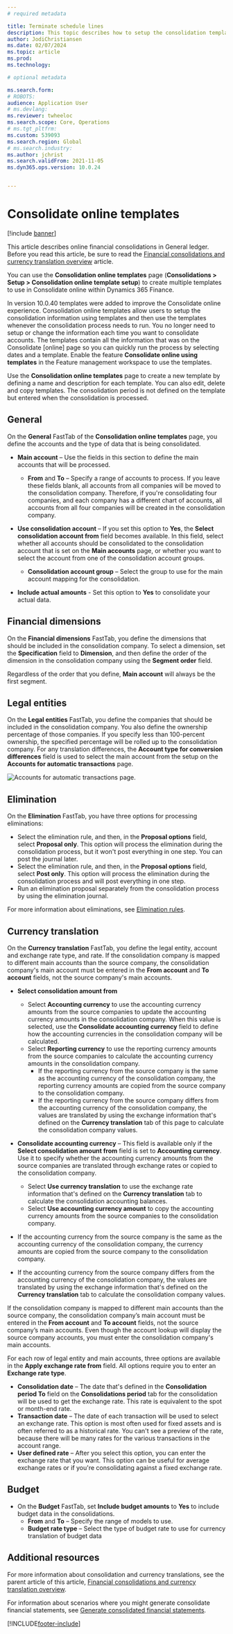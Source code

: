 ```yaml
---
# required metadata

title: Terminate schedule lines
description: This topic describes how to setup the consolidation templates to use with the Consolidate online functionality. 
author: JodiChristiansen
ms.date: 02/07/2024
ms.topic: article
ms.prod: 
ms.technology: 

# optional metadata

ms.search.form:  
# ROBOTS: 
audience: Application User
# ms.devlang: 
ms.reviewer: twheeloc
ms.search.scope: Core, Operations
# ms.tgt_pltfrm: 
ms.custom: 539093
ms.search.region: Global
# ms.search.industry: 
ms.author: jchrist
ms.search.validFrom: 2021-11-05
ms.dyn365.ops.version: 10.0.24


---
```

# Consolidate online templates

[!include [banner](../includes/banner.md)]

This article describes online financial consolidations in General ledger. Before you read this article, be sure to read the [Financial consolidations and currency translation overview](financial-consolidations-currency-translation.md) article.

You can use the **Consolidation online templates** page (**Consolidations > Setup > Consolidation online template setup**) to create multiple templates to use in Consolidate online within Dynamics 365 Finance. 

In version 10.0.40 templates were added to improve the Consolidate online experience. Consolidation online templates allow users to setup the consolidation information using templates and then use the templates whenever the consolidation process needs to run. You no longer need to setup or change the information each time you want to consolidate accounts. The templates contain all the information that was on the Consolidate [online] page so you can quickly run the process by selecting dates and a template. Enable the feature **Consolidate online using templates** in the Feature management workspace to use the templates. 

Use the **Consolidation online templates** page to create a new template by defining a name and description for each template. You can also edit, delete and copy templates. The consolidation period is not defined on the template but entered when the consolidation is processed.

## General
On the **General** FastTab of the **Consolidation online templates** page, you define the accounts and the type of data that is being consolidated.

- **Main account** – Use the fields in this section to define the main accounts that will be processed.

    - **From** and **To** – Specify a range of accounts to process. If you leave these fields blank, all accounts from all companies will be moved to the consolidation company. Therefore, if you're consolidating four companies, and each company has a different chart of accounts, all accounts from all four companies will be created in the consolidation company.
- **Use consolidation account** – If you set this option to **Yes**, the **Select consolidation account from** field becomes available. In this field, select whether all accounts should be consolidated to the consolidation account that is set on the **Main accounts** page, or whether you want to select the account from one of the consolidation account groups.
    - **Consolidation account group** – Select the group to use for the main account mapping for the consolidation.
- **Include actual amounts** - Set this option to **Yes** to consolidate your actual data. 

## Financial dimensions
On the **Financial dimensions** FastTab, you define the dimensions that should be included in the consolidation company. To select a dimension, set the **Specification** field to **Dimension**, and then define the order of the dimension in the consolidation company using the **Segment order** field.

Regardless of the order that you define, **Main account** will always be the first segment.

## Legal entities
On the **Legal entities** FastTab, you define the companies that should be included in the consolidation company. You also define the ownership percentage of those companies. If you specify less than 100-percent ownership, the specified percentage will be rolled up to the consolidation company. For any translation differences, the **Account type for conversion differences** field is used to select the main account from the setup on the **Accounts for automatic transactions** page.

![Accounts for automatic transactions page.](./media/accounts-for-automatic-cons.png "Accounts for automatic transactions page")

## Elimination
On the **Elimination** FastTab, you have three options for processing eliminations:

- Select the elimination rule, and then, in the **Proposal options** field, select **Proposal only**. This option will process the elimination during the consolidation process, but it won't post everything in one step. You can post the journal later.
- Select the elimination rule, and then, in the **Proposal options** field, select **Post only**. This option will process the elimination during the consolidation process and will post everything in one step.
- Run an elimination proposal separately from the consolidation process by using the elimination journal.

For more information about eliminations, see [Elimination rules](./elimination-rules.md).

## Currency translation
On the **Currency translation** FastTab, you define the legal entity, account and exchange rate type, and rate. If the consolidation company is mapped to different main accounts than the source company, the consolidation company's main account must be entered in the **From account** and **To account** fields, not the source company's main accounts. 
 - **Select consolidation amount from**
     - Select **Accounting currency** to use the accounting currency amounts from the source companies to update the accounting currency amounts in the consolidation company. When this value is selected, use the **Consolidate accounting currency** field to define how the accounting currencies in the consolidation company will be calculated.
     - Select **Reporting currency** to use the reporting currency amounts from the source companies to calculate the accounting currency amounts in the consolidation company.
         - If the reporting currency from the source company is the same as the accounting currency of the consolidation company, the reporting currency amounts are copied from the source company to the consolidation company.
         - If the reporting currency from the source company differs from the accounting currency of the consolidation company, the values are translated by using the exchange information that's defined on the **Currency translation** tab of this page to calculate the consolidation company values.
 - **Consolidate accounting currency** – This field is available only if the **Select consolidation amount from** field is set to **Accounting currency**. Use it to specify whether the accounting currency amounts from the source companies are translated through exchange rates or copied to the consolidation company.
     - Select **Use currency translation** to use the exchange rate information that's defined on the **Currency translation** tab to calculate the consolidation accounting balances.
     - Select **Use accounting currency amount** to copy the accounting currency amounts from the source companies to the consolidation company.

- If the accounting currency from the source company is the same as the accounting currency of the consolidation company, the currency amounts are copied from the source company to the consolidation company.
- If the accounting currency from the source company differs from the accounting currency of the consolidation company, the values are translated by using the exchange information that's defined on the **Currency translation** tab to calculate the consolidation company values.

If the consolidation company is mapped to different main accounts than the source company, the consolidation company’s main account must be entered in the **From account** and **To account** fields, not the source company’s main accounts. Even though the account lookup will display the source company accounts, you must enter the consolidation company's main accounts. 

For each row of legal entity and main accounts, three options are available in the **Apply exchange rate from** field. All options require you to enter an **Exchange rate type**. 

- **Consolidation date** – The date that's defined in the **Consolidation period To** field on the **Consolidations period** tab for the consolidation will be used to get the exchange rate. This rate is equivalent to the spot or month-end rate.
- **Transaction date** – The date of each transaction will be used to select an exchange rate. This option is most often used for fixed assets and is often referred to as a historical rate. You can't see a preview of the rate, because there will be many rates for the various transactions in the account range. 
- **User defined rate** – After you select this option, you can enter the exchange rate that you want. This option can be useful for average exchange rates or if you're consolidating against a fixed exchange rate.


       
## Budget
 - On the **Budget** FastTab, set **Include budget amounts** to **Yes** to include budget data in the consolidations. 
    - **From** and **To** – Specify the range of models to use.
    - **Budget rate type** – Select the type of budget rate to use for currency translation of budget data


## Additional resources

For more information about consolidation and currency translations, see the parent article of this article, [Financial consolidations and currency translation overview](./financial-consolidations-currency-translation.md).

For information about scenarios where you might generate consolidate financial statements, see [Generate consolidated financial statements](./generating-consolidated-financial-statements.md).


[!INCLUDE[footer-include](../../includes/footer-banner.md)]
